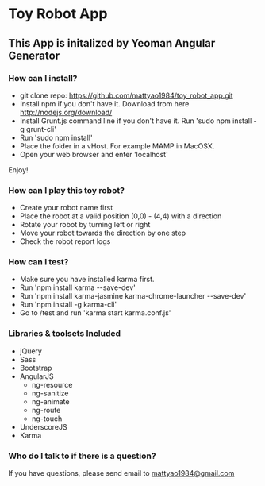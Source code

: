 # Toy Robot App

## This App is initalized by Yeoman Angular Generator

### How can I install? ###

- git clone repo: https://github.com/mattyao1984/toy_robot_app.git
- Install npm if you don't have it. Download from here http://nodejs.org/download/
- Install Grunt.js command line if you don't have it.  Run 'sudo npm install -g grunt-cli'
- Run 'sudo npm install' 
- Place the folder in a vHost. For example MAMP in MacOSX.
- Open your web browser and enter 'localhost'

Enjoy!

### How can I play this toy robot? ###

- Create your robot name first
- Place the robot at a valid position (0,0) - (4,4) with a direction
- Rotate your robot by turning left or right
- Move your robot towards the direction by one step
- Check the robot report logs

### How can I test? ###

- Make sure you have installed karma first. 
- Run 'npm install karma --save-dev'
- Run 'npm install karma-jasmine karma-chrome-launcher --save-dev'
- Run 'npm install -g karma-cli'
- Go to /test and run 'karma start karma.conf.js'


### Libraries & toolsets Included ###

- jQuery
- Sass
- Bootstrap
- AngularJS
  - ng-resource
  - ng-sanitize
  - ng-animate
  - ng-route
  - ng-touch
- UnderscoreJS
- Karma

### Who do I talk to if there is a question? ###

If you have questions, please send email to mattyao1984@gmail.com
